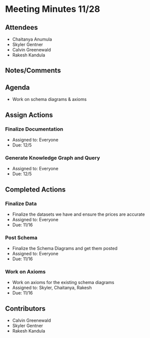 # Meeting Minutes 11/28

## Attendees
* Chaitanya Anumula
* Skyler Gentner
* Calvin Greenewald 
* Rakesh Kandula

## Notes/Comments

## Agenda
* Work on schema diagrams & axioms 

## Assign Actions 
### Finalize Documentation
* Assigned to: Everyone
* Due: 12/5

### Generate Knowledge Graph and Query 
* Assigned to: Everyone
* Due: 12/5


## Completed Actions
### Finalize Data
* Finalize the datasets we have and ensure the prices are accurate
* Assigned to: Everyone 
* Due: 11/16

### Post Schema 
* Finalize the Schema Diagrams and get them posted
* Assigned to: Everyone
* Due: 11/16

### Work on Axioms
* Work on axioms for the existing schema diagrams
* Assigned to: Skyler, Chaitanya, Rakesh
* Due: 11/16

## Contributors
* Calvin Greenewald
* Skyler Gentner
* Rakesh Kandula

